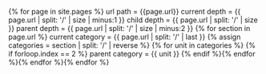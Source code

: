 ---
---

{% for page in site.pages %}
url path = {{page.url}}
current depth = {{ page.url | split: '/' | size | minus:1 }}
child depth = {{ page.url | split: '/' | size }}
parent depth = {{ page.url | split: '/' | size | minus:2 }}
{% for section in page.url %}
current category = {{ page.url | split: '/' | last }}
{% assign categories = section | split: '/' | reverse %}
{% for unit in categories %}
{% if forloop.index == 2 %}
parent category = {{ unit }}
{% endif %}{% endfor %}{% endfor %}{% endfor %}
